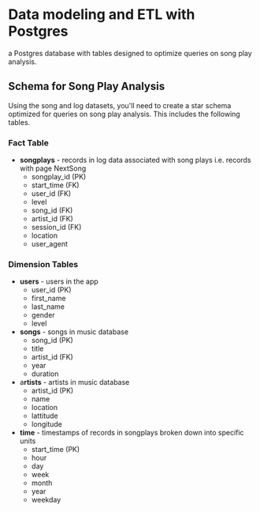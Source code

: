 # Data modeling and ETL with Postgres

a Postgres database with tables designed to optimize queries on song play analysis.

## Schema for Song Play Analysis

Using the song and log datasets, you'll need to create a star schema optimized for queries on song play analysis. This includes the following tables.

### Fact Table

* **songplays** - records in log data associated with song plays i.e. records with page NextSong
  * songplay_id (PK)
  * start_time (FK)
  * user_id (FK)
  * level
  * song_id (FK)
  * artist_id (FK)
  * session_id (FK)
  * location
  * user_agent

### Dimension Tables

* **users** - users in the app
  * user_id (PK)
  * first_name
  * last_name
  * gender
  * level
* **songs** - songs in music database
  * song_id (PK)
  * title
  * artist_id (FK)
  * year
  * duration
* a**rtists** - artists in music database
  * artist_id (PK)
  * name
  * location
  * lattitude
  * longitude
* **time** - timestamps of records in songplays broken down into specific units
  * start_time (PK)
  * hour
  * day
  * week
  * month
  * year
  * weekday